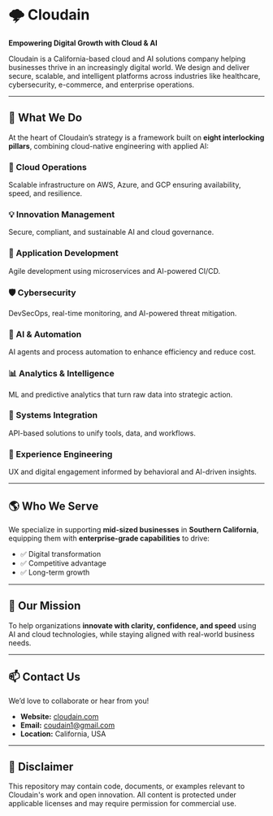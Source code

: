 # 🌩️ Cloudain

**Empowering Digital Growth with Cloud & AI**

Cloudain is a California-based cloud and AI solutions company helping businesses thrive in an increasingly digital world. We design and deliver secure, scalable, and intelligent platforms across industries like healthcare, cybersecurity, e-commerce, and enterprise operations.

---

## 🚀 What We Do

At the heart of Cloudain’s strategy is a framework built on **eight interlocking pillars**, combining cloud-native engineering with applied AI:

### 🔧 Cloud Operations  
Scalable infrastructure on AWS, Azure, and GCP ensuring availability, speed, and resilience.

### 💡 Innovation Management  
Secure, compliant, and sustainable AI and cloud governance.

### 🧱 Application Development  
Agile development using microservices and AI-powered CI/CD.

### 🛡 Cybersecurity  
DevSecOps, real-time monitoring, and AI-powered threat mitigation.

### 🤖 AI & Automation  
AI agents and process automation to enhance efficiency and reduce cost.

### 📊 Analytics & Intelligence  
ML and predictive analytics that turn raw data into strategic action.

### 🔗 Systems Integration  
API-based solutions to unify tools, data, and workflows.

### 🎯 Experience Engineering  
UX and digital engagement informed by behavioral and AI-driven insights.

---

## 🌎 Who We Serve

We specialize in supporting **mid-sized businesses** in **Southern California**, equipping them with **enterprise-grade capabilities** to drive:

- ✅ Digital transformation  
- ✅ Competitive advantage  
- ✅ Long-term growth

---

## 🧠 Our Mission

To help organizations **innovate with clarity, confidence, and speed** using AI and cloud technologies, while staying aligned with real-world business needs.

---

## 📫 Contact Us

We’d love to collaborate or hear from you!

- **Website:** [cloudain.com](https://cloudain.com)  
- **Email:** coudain1@gmail.com  
- **Location:** California, USA

---

## 📌 Disclaimer

This repository may contain code, documents, or examples relevant to Cloudain's work and open innovation. All content is protected under applicable licenses and may require permission for commercial use.

